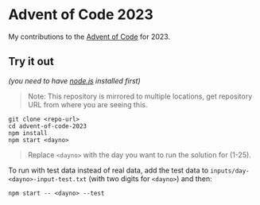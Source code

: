 # Advent of Code 2023

My contributions to the [Advent of Code](https://adventofcode.com/) for 2023.

## Try it out

_(you need to have [node.js](https://nodejs.org/) installed first)_

> Note: This repository is mirrored to multiple locations, get repository URL from where you are seeing this.

```shell
git clone <repo-url>
cd advent-of-code-2023
npm install
npm start <dayno>
```

> Replace `<dayno>` with the day you want to run the solution for (1-25).

To run with test data instead of real data, add the test data to `inputs/day-<dayno>-input-test.txt` (with two digits for `<dayno>`) and then:

```shell
npm start -- <dayno> --test
```
